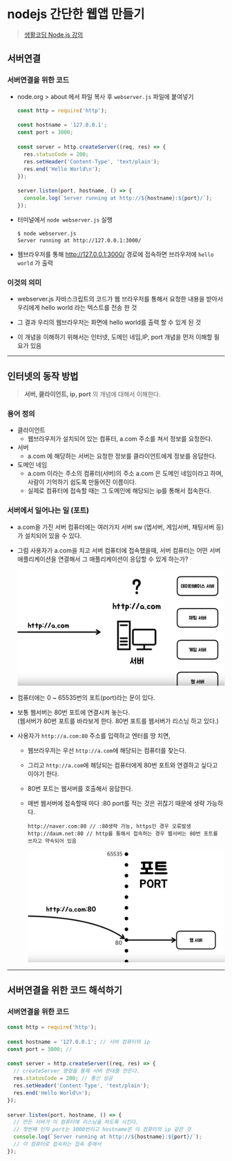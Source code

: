 # nodejs 간단한 웹앱 만들기
> [생활코딩 Node.js 강의](https://opentutorials.org/course/2136/11853)

## 서버연결

### 서버연결을 위한 코드
- node.org > about 에서 파일 복사 후 `webserver.js` 파일에 붙여넣기

  ```javascript
  const http = require('http');

  const hostname = '127.0.0.1';
  const port = 3000;

  const server = http.createServer((req, res) => {
    res.statusCode = 200;
    res.setHeader('Content-Type', 'text/plain');
    res.end('Hello World\n');
  });

  server.listen(port, hostname, () => {
    console.log(`Server running at http://${hostname}:${port}/`);
  });
  ```

- 터미널에서 `node webserver.js` 실행

  ```
  $ node webserver.js
  Server running at http://127.0.0.1:3000/
  ```
- 웹브라우저를 통해 http://127.0.0.1:3000/ 경로에 접속하면 브라우저에 `hello world` 가 출력

### 이것의 의미

- webserver.js 자바스크립트의 코드가 웹 브라우저를 통해서 요청한 내용을 받아서 우리에게 hello world 라는 텍스트를 전송 한 것

- 그 결과 우리의 웹브라우저는 화면에 hello world를 출력 할 수 있게 된 것  

- 이 개념을 이해하기 위해서는 인터넷, 도메인 네임,IP, port 개념을 먼저 이해할 필요가 있음

***

## 인터넷의 동작 방법
> **서버, 클라이언트, ip, port** 의 개념에 대해서 이해한다.

### 용어 정의
- 클라이언트
  - 웹브라우저가 설치되어 있는 컴퓨터, a.com 주소를 쳐서 정보를 요청한다.
- 서버
  - a.com 에 해당하는 서버는 요청한 정보를 클라이언트에게 정보를 응답한다.
- 도메인 네임
  - a.com 이라는 주소의 컴퓨터(서버)의 주소 a.com 은 도메인 네임이라고 하며, 사람이 기억하기 쉽도록 만들어진 이름이다.
  - 실제로 컴퓨터에 접속할 때는 그 도메인에 해당되는 ip를 통해서 접속한다.

### 서버에서 일어나는 일 (포트)
- a.com을 가진 서버 컴퓨터에는 여러가지 서버 sw (엡서버, 게임서버, 채팅서버 등)가 설치되어 있을 수 있다.
- 그럼 사용자가 a.com을 치고 서버 컴퓨터에 접속했을때, 서버 컴퓨터는 어떤 서버애플리케이션을 연결해서 그 애플리케이션이 응답할 수 있게 하는가?

  <p text-align="center"><img width="600px" height="" src="assets/server.png"></p>

- 컴퓨터에는 0 ~ 65535번의 포트(port)라는 문이 있다.
- 보통 웹서버는 80번 포트에 연결시켜 놓는다.    
  (웹서버가 80번 포트를 바라보게 한다. 80번 포트를 웹서버가 리스닝 하고 있다.)
- 사용자가 `http://a.com:80` 주소를 입력하고 엔터를 땅 치면,
  - 웹브라우저는 우선 `http://a.com`에 해당되는 컴퓨터를 찾는다.
  - 그리고 `http://a.com`에 해당되는 컴퓨터에게 80번 포트와 연결하고 싶다고 이야기 한다.
  - 80번 포트는 웹서버를 호출해서 응답한다.
  - 매번 웹서버에 접속할때 마다 :80 port를 적는 것은 귀찮기 때문에 생략 가능하다.

    ```
    http://naver.com:80 // :80생략 가능, https인 경우 오류발생
    http://daum.net:80 // http를 통해서 접속하는 경우 웹서버는 80번 포트를 쓰자고 약속되어 있음
    ```
    <p text-align="center"><img width="600px" height="" src="assets/port.png"></p>


***


## 서버연결을 위한 코드 해석하기

### 서버연결을 위한 코드

  ```javascript
  const http = require('http');

  const hostname = '127.0.0.1'; // 서버 컴퓨터의 ip
  const port = 3000; //

  const server = http.createServer((req, res) => {
    // createServer 명령을 통해 서버 한대를 만든다.
    res.statusCode = 200; // 통신 성공
    res.setHeader('Content-Type', 'text/plain');
    res.end('Hello World\n');
  });

  server.listen(port, hostname, () => {
    // 만든 서버가 이 컴퓨터에 리스닝을 하도록 시킨다.
    // 첫번째 인자 port는 3000번이고 hostname은 이 컴퓨터의 ip 같은 것
    console.log(`Server running at http://${hostname}:${port}/`);
    // 이 컴퓨터로 접속하는 접속 중에서
  });
  ```
